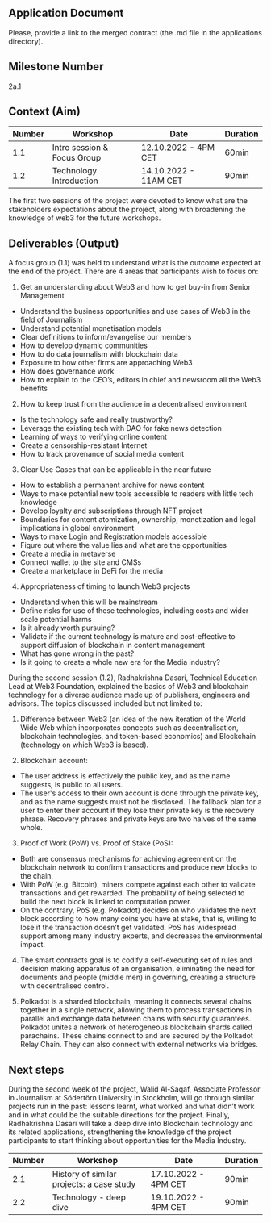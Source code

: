 ## Application Document
Please, provide a link to the merged contract (the .md file in the applications directory).

## Milestone Number
2a.1

## Context (Aim) 

| Number        | Workshop      | Date         | Duration     |
| ------------- | ------------- |------------- |------------- |
| 1.1 | Intro session & Focus Group  |12.10.2022 - 4PM CET|60min|
| 1.2 | Technology Introduction  |14.10.2022 - 11AM CET|90min|

The first two sessions of the project were devoted to know what are the stakeholders expectations about the project, along with broadening the knowledge of web3 for the future workshops.

## Deliverables (Output)

A focus group (1.1) was held to understand what is the outcome expected at the end of the project. There are 4 areas that participants wish to focus on:

1. Get an understanding about Web3 and how to get buy-in from Senior Management
- Understand the business opportunities and use cases of Web3 in the field of Journalism
- Understand potential monetisation models
- Clear definitions to inform/evangelise our members
- How to develop dynamic communities
- How to do data journalism with blockchain data
- Exposure to how other firms are approaching Web3
- How does governance work
- How to explain to the CEO’s, editors in chief and newsroom all the Web3 benefits

2. How to keep trust from the audience in a decentralised environment
- Is the technology safe and really trustworthy?
- Leverage the existing tech with DAO for fake news detection
- Learning of ways to verifying online content
- Create a censorship-resistant Internet
- How to track provenance of social media content

3. Clear Use Cases that can be applicable in the near future
- How to establish a permanent archive for news content
- Ways to make potential new tools accessible to readers with little tech knowledge
- Develop loyalty and subscriptions through NFT project
- Boundaries for content atomization, ownership, monetization and legal implications in global environment
- Ways to make Login and Registration models accessible
- Figure out where the value lies and what are the opportunities
- Create a media in metaverse
- Connect wallet to the site and CMSs
- Create a marketplace in DeFi for the media

4. Appropriateness of timing to launch Web3 projects
- Understand when this will be mainstream
- Define risks for use of these technologies, including costs and wider scale potential harms
- Is it already worth pursuing?
- Validate if the current technology is mature and cost-effective to support diffusion of blockchain in content management
- What has gone wrong in the past?
- Is it going to create a whole new era for the Media industry?


During the second session (1.2), Radhakrishna Dasari, Technical Education Lead at Web3 Foundation, explained the basics of Web3 and blockchain technology for a diverse audience made up of publishers, engineers and advisors. The topics discussed included but not limited to:

1. Difference between Web3 (an idea of the new iteration of the World Wide Web which incorporates concepts such as decentralisation, blockchain technologies, and token-based economics) and Blockchain (technology on which Web3 is based).

2. Blockchain account:
- The user address is effectively the public key, and as the name suggests, is public to all users.
- The user's access to their own account is done through the private key, and as the name suggests must not be disclosed. The fallback plan for a user to enter their account if they lose their private key is the recovery phrase. Recovery phrases and private keys are two halves of the same whole.

3. Proof of Work (PoW) vs. Proof of Stake (PoS):
- Both are consensus mechanisms for achieving agreement on the blockchain network to confirm transactions and produce new blocks to the chain.
- With PoW (e.g. Bitcoin), miners compete against each other to validate transactions and get rewarded. The probability of being selected to build the next block is linked to computation power.
- On the contrary, PoS (e.g. Polkadot) decides on who validates the next block according to how many coins you have at stake, that is, willing to lose if the transaction doesn’t get validated. PoS has widespread support among many industry experts, and decreases the environmental impact.

4. The smart contracts goal is to codify a self-executing set of rules and decision making apparatus of an organisation, eliminating the need for documents and people (middle men) in governing, creating a structure with decentralised control.

5. Polkadot is a sharded blockchain, meaning it connects several chains together in a single network, allowing them to process transactions in parallel and exchange data between chains with security guarantees. Polkadot unites a network of heterogeneous blockchain shards called parachains. These chains connect to and are secured by the Polkadot Relay Chain. They can also connect with external networks via bridges. 



## Next steps

During the second week of the project, Walid Al-Saqaf, Associate Professor in Journalism at Södertörn University in Stockholm, will go through similar projects run in the past: lessons learnt, what worked and what didn’t work and in what could be the suitable directions for the project. Finally, Radhakrishna Dasari will take a deep dive into Blockchain technology and its related applications, strengthening the knowledge of the project participants to start thinking about opportunities for the Media Industry.

| Number        | Workshop      | Date         | Duration     |
| ------------- | ------------- |------------- |------------- |
| 2.1 | History of similar projects: a case study  |17.10.2022 - 4PM CET|90min|
| 2.2 | Technology  - deep dive  |19.10.2022 - 4PM CET|90min|
